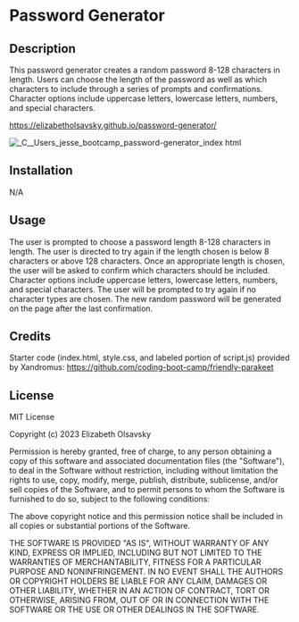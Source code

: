 # Password Generator

## Description

This password generator creates a random password 8-128 characters in length. Users can choose the length of the password as well as which characters to include through a series of prompts and confirmations. Character options include uppercase letters, lowercase letters, numbers, and special characters.

https://elizabetholsavsky.github.io/password-generator/

![_C__Users_jesse_bootcamp_password-generator_index html](https://user-images.githubusercontent.com/116515976/220211361-555f9fb8-fd63-455e-b95c-17697c1bfc66.png)

## Installation

N/A

## Usage

The user is prompted to choose a password length 8-128 characters in length. The user is directed to try again if the length chosen is below 8 characters or above 128 characters. Once an appropriate length is chosen, the user will be asked to confirm which characters should be included. Character options include uppercase letters, lowercase letters, numbers, and special characters. The user will be prompted to try again if no character types are chosen. The new random password will be generated on the page after the last confirmation.

## Credits

Starter code (index.html, style.css, and labeled portion of script.js) provided by Xandromus:
https://github.com/coding-boot-camp/friendly-parakeet

## License

MIT License

Copyright (c) 2023 Elizabeth Olsavsky

Permission is hereby granted, free of charge, to any person obtaining a copy
of this software and associated documentation files (the "Software"), to deal
in the Software without restriction, including without limitation the rights
to use, copy, modify, merge, publish, distribute, sublicense, and/or sell
copies of the Software, and to permit persons to whom the Software is
furnished to do so, subject to the following conditions:

The above copyright notice and this permission notice shall be included in all
copies or substantial portions of the Software.

THE SOFTWARE IS PROVIDED "AS IS", WITHOUT WARRANTY OF ANY KIND, EXPRESS OR
IMPLIED, INCLUDING BUT NOT LIMITED TO THE WARRANTIES OF MERCHANTABILITY,
FITNESS FOR A PARTICULAR PURPOSE AND NONINFRINGEMENT. IN NO EVENT SHALL THE
AUTHORS OR COPYRIGHT HOLDERS BE LIABLE FOR ANY CLAIM, DAMAGES OR OTHER
LIABILITY, WHETHER IN AN ACTION OF CONTRACT, TORT OR OTHERWISE, ARISING FROM,
OUT OF OR IN CONNECTION WITH THE SOFTWARE OR THE USE OR OTHER DEALINGS IN THE
SOFTWARE.
